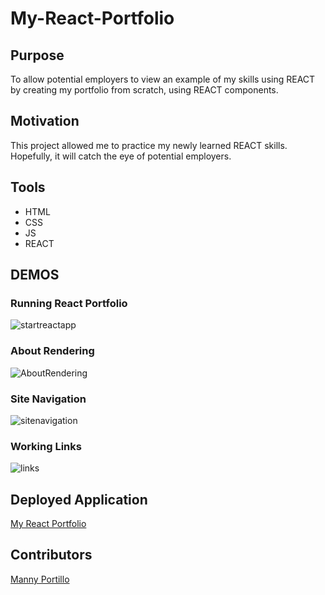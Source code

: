 # My-React-Portfolio

## Purpose

To allow potential employers to view an example of my skills using REACT by creating my portfolio from scratch, using REACT components.

## Motivation

This project allowed me to practice my newly learned REACT skills. Hopefully, it will catch the eye of potential employers.

## Tools

- HTML
- CSS
- JS
- REACT

## DEMOS
### Running React Portfolio
![startreactapp](https://user-images.githubusercontent.com/83254086/136676075-2ded8526-ab3d-4e2d-917e-8b809a209aab.gif)

### About Rendering
![AboutRendering](https://user-images.githubusercontent.com/83254086/136705983-51f67238-88c2-4eb5-9305-0ce45edb9a33.gif)


### Site Navigation
![sitenavigation](https://user-images.githubusercontent.com/83254086/136706241-8b17c38c-58bc-48f7-9514-c97896255684.gif)

### Working Links
![links](https://user-images.githubusercontent.com/83254086/136706447-a849328a-47a5-4a82-8927-f4fc4534e36b.gif)


## Deployed Application
[My React Portfolio](https://mannyportillo11.github.io/my-react-portfolio/)

## Contributors
[Manny Portillo](https://github.com/mannyportillo11)